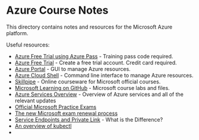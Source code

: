 # Azure Course Notes

This directory contains notes and resources for the Microsoft Azure platform.

Useful resources:

* [Azure Free Trial using Azure Pass](https://www.microsoftazurepass.com/) - Training pass code required.
* [Azure Free Trial](https://azure.microsoft.com/free/) - Create a free trial account. Credit card required.
* [Azure Portal](https://portal.azure.com/) - GUI to manage Azure resources.
* [Azure Cloud Shell](https://shell.azure.com/) - Command line interface to manage Azure resources.
* [Skillpipe](https://skillpipe.com/) - Online courseware for Microsoft official courses.
* [Microsoft Learning on GitHub](https://github.com/MicrosoftLearning) - Microsoft course labs and files.
* [Azure Services Overview](https://azurecharts.com/overview) - Overview of Azure services and all of the relevant updates
* [Official Microsoft Practice Exams](https://vladtalkstech.com/2022/01/free-practice-questions-for-select-microsoft-certifications.html?fbclid=IwAR06hKdPFQll6l6v6gSgyJmJWNp_pr6xKJsj3-HdGI-81pI6DT4r_n0t_F4)
* [The new Microsoft exam renewal process](https://www.youtube.com/watch?v=ttuhmFHOTU8)
* [Service Endpoints and Private Link](https://samcogan.com/service-endpoints-and-private-link-whats-the-difference/) - What is the Difference?
* [An overview of kubectl](https://blog.getambassador.io/getting-edgy-what-is-kubectl-ed11ead54555)
*



